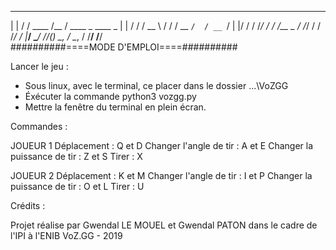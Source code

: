   _    __        _____  
 | |  / /  ____ /__  /      ____ _   ____ _ 
 | | / /  / __ \  / /      / __ `/  / __ `/
 | |/ /  / /_/ / / /__ _  / /_/ /  / /_/ /
 |___/   \____/ /____/(_) \__, /   \__, /
                         /____/   /____/                                                   
##########====MODE D'EMPLOI====##########

Lancer le jeu :

- Sous linux, avec le terminal, ce placer dans le dossier ...\VoZGG
- Éxécuter la commande python3 vozgg.py
- Mettre la fenêtre du terminal en plein écran.

Commandes :

JOUEUR 1
Déplacement : Q et D
Changer l'angle de tir : A et E
Changer la puissance de tir : Z et S
Tirer : X

JOUEUR 2
Déplacement : K et M
Changer l'angle de tir : I et P
Changer la puissance de tir : O et L
Tirer : U

Crédits :

Projet réalise par Gwendal LE MOUEL et Gwendal PATON dans le cadre de l'IPI à l'ENIB
VoZ.GG - 2019
